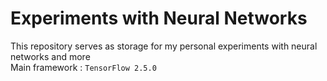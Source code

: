 # Experiments with Neural Networks
This repository serves as storage for my personal experiments with neural networks and more \
Main framework : `TensorFlow 2.5.0`
